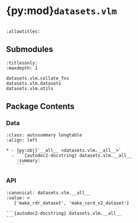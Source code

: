 # {py:mod}`datasets.vlm`

```{py:module} datasets.vlm
```

```{autodoc2-docstring} datasets.vlm
:allowtitles:
```

## Submodules

```{toctree}
:titlesonly:
:maxdepth: 1

datasets.vlm.collate_fns
datasets.vlm.datasets
datasets.vlm.utils
```

## Package Contents

### Data

````{list-table}
:class: autosummary longtable
:align: left

* - {py:obj}`__all__ <datasets.vlm.__all__>`
  - ```{autodoc2-docstring} datasets.vlm.__all__
    :summary:
    ```
````

### API

````{py:data} __all__
:canonical: datasets.vlm.__all__
:value: >
   ['make_rdr_dataset', 'make_cord_v2_dataset']

```{autodoc2-docstring} datasets.vlm.__all__
```

````
